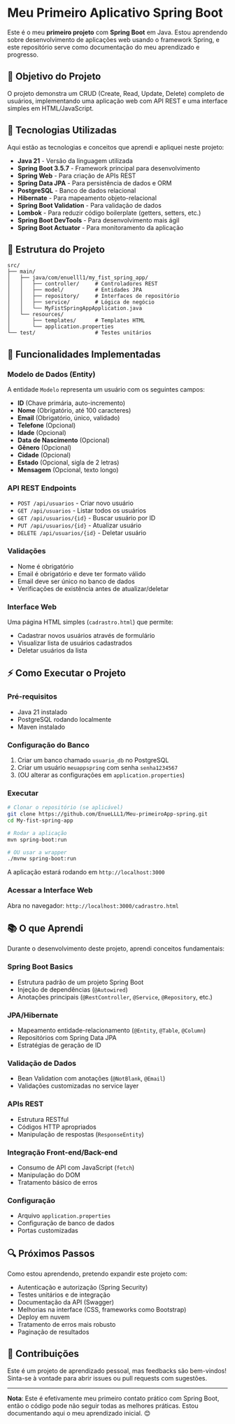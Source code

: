 # Meu Primeiro Aplicativo Spring Boot

Este é o meu **primeiro projeto** com **Spring Boot** em Java. Estou aprendendo sobre desenvolvimento de aplicações web usando o framework Spring, e este repositório serve como documentação do meu aprendizado e progresso.

## 🎯 Objetivo do Projeto

O projeto demonstra um CRUD (Create, Read, Update, Delete) completo de usuários, implementando uma aplicação web com API REST e uma interface simples em HTML/JavaScript.

## 🚀 Tecnologias Utilizadas

Aqui estão as tecnologias e conceitos que aprendi e apliquei neste projeto:

- **Java 21** - Versão da linguagem utilizada
- **Spring Boot 3.5.7** - Framework principal para desenvolvimento
- **Spring Web** - Para criação de APIs REST
- **Spring Data JPA** - Para persistência de dados e ORM
- **PostgreSQL** - Banco de dados relacional
- **Hibernate** - Para mapeamento objeto-relacional
- **Spring Boot Validation** - Para validação de dados
- **Lombok** - Para reduzir código boilerplate (getters, setters, etc.)
- **Spring Boot DevTools** - Para desenvolvimento mais ágil
- **Spring Boot Actuator** - Para monitoramento da aplicação

## 📁 Estrutura do Projeto

```
src/
├── main/
│   ├── java/com/enuelll1/my_fist_spring_app/
│   │   ├── controller/     # Controladores REST
│   │   ├── model/          # Entidades JPA
│   │   ├── repository/     # Interfaces de repositório
│   │   ├── service/        # Lógica de negócio
│   │   └── MyFistSpringAppApplication.java
│   └── resources/
│       ├── templates/      # Templates HTML
│       └── application.properties
└── test/                   # Testes unitários
```

## 🔧 Funcionalidades Implementadas

### Modelo de Dados (Entity)
A entidade `Modelo` representa um usuário com os seguintes campos:
- **ID** (Chave primária, auto-incremento)
- **Nome** (Obrigatório, até 100 caracteres)
- **Email** (Obrigatório, único, validado)
- **Telefone** (Opcional)
- **Idade** (Opcional)
- **Data de Nascimento** (Opcional)
- **Gênero** (Opcional)
- **Cidade** (Opcional)
- **Estado** (Opcional, sigla de 2 letras)
- **Mensagem** (Opcional, texto longo)

### API REST Endpoints
- `POST /api/usuarios` - Criar novo usuário
- `GET /api/usuarios` - Listar todos os usuários
- `GET /api/usuarios/{id}` - Buscar usuário por ID
- `PUT /api/usuarios/{id}` - Atualizar usuário
- `DELETE /api/usuarios/{id}` - Deletar usuário

### Validações
- Nome é obrigatório
- Email é obrigatório e deve ter formato válido
- Email deve ser único no banco de dados
- Verificações de existência antes de atualizar/deletar

### Interface Web
Uma página HTML simples (`cadrastro.html`) que permite:
- Cadastrar novos usuários através de formulário
- Visualizar lista de usuários cadastrados
- Deletar usuários da lista

## ⚡ Como Executar o Projeto

### Pré-requisitos
- Java 21 instalado
- PostgreSQL rodando localmente
- Maven instalado

### Configuração do Banco
1. Criar um banco chamado `usuario_db` no PostgreSQL
2. Criar um usuário `meuappspring` com senha `senha1234567`
3. (OU alterar as configurações em `application.properties`)

### Executar
```bash
# Clonar o repositório (se aplicável)
git clone https://github.com/EnueLLL1/Meu-primeiroApp-spring.git
cd My-fist-spring-app

# Rodar a aplicação
mvn spring-boot:run

# OU usar a wrapper
./mvnw spring-boot:run
```

A aplicação estará rodando em `http://localhost:3000`

### Acessar a Interface Web
Abra no navegador: `http://localhost:3000/cadrastro.html`

## 📚 O que Aprendi

Durante o desenvolvimento deste projeto, aprendi conceitos fundamentais:

### Spring Boot Basics
- Estrutura padrão de um projeto Spring Boot
- Injeção de dependências (`@Autowired`)
- Anotações principais (`@RestController`, `@Service`, `@Repository`, etc.)

### JPA/Hibernate
- Mapeamento entidade-relacionamento (`@Entity`, `@Table`, `@Column`)
- Repositórios com Spring Data JPA
- Estratégias de geração de ID

### Validação de Dados
- Bean Validation com anotações (`@NotBlank`, `@Email`)
- Validações customizadas no service layer

### APIs REST
- Estrutura RESTful
- Códigos HTTP apropriados
- Manipulação de respostas (`ResponseEntity`)

### Integração Front-end/Back-end
- Consumo de API com JavaScript (`fetch`)
- Manipulação do DOM
- Tratamento básico de erros

### Configuração
- Arquivo `application.properties`
- Configuração de banco de dados
- Portas customizadas

## 🔍 Próximos Passos

Como estou aprendendo, pretendo expandir este projeto com:
- Autenticação e autorização (Spring Security)
- Testes unitários e de integração
- Documentação da API (Swagger)
- Melhorias na interface (CSS, frameworks como Bootstrap)
- Deploy em nuvem
- Tratamento de erros mais robusto
- Paginação de resultados

## 🤝 Contribuições

Este é um projeto de aprendizado pessoal, mas feedbacks são bem-vindos! Sinta-se à vontade para abrir issues ou pull requests com sugestões.

---

**Nota**: Este é efetivamente meu primeiro contato prático com Spring Boot, então o código pode não seguir todas as melhores práticas. Estou documentando aqui o meu aprendizado inicial. 😊
